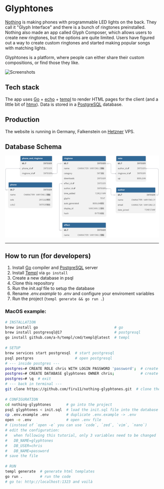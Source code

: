 # Glyphtones
[Nothing](https://nothing.tech/) is making phones with programmable LED lights on the back.
They call it "Glyph Interface" and there is a bunch of ringtones preinstalled. Nothing also made an app called Glyph Composer,
which allows users to create new ringtones, but the options are quite limited. Users have figured out a way to create custom
ringtones and started making popular songs with matching lights.

Glyphtones is a platform, where people can either share their custom compositions, or find those they like.

![Screenshots](https://cdn.nothing.community/2025-01-04/1735987786-859251-render.png)

## Tech stack
The app uses [Go](https://go.dev/) + [echo](https://echo.labstack.com/) + [templ](https://github.com/a-h/templ) to render HTML pages for the client (and a little bit of [htmx](https://htmx.org/)).
Data is stored in a [PostgreSQL](https://www.postgresql.org/) database.

## Production
The website is running in Germany, Falkenstein on [Hetzner](https://www.hetzner.com/cloud/) VPS.

## Database Schema
![ER Diagram](database/diagram.svg)

---

## How to run (for developers)
1. Install [Go](https://go.dev/doc/install) compiler and [PostgreSQL](https://www.postgresql.org/download/) server
2. Install [Templ](https://templ.guide/quick-start/installation) via `go install`
3. Create a new database in psql
4. Clone this repository
5. Run the _init.sql_ file to setup the database
6. Rename _.env.example_ to _.env_ and configure your enviroment variables
7. Run the project (`templ generate && go run .`)

### MacOS example:
```sh
# INSTALLATION
brew install go                                   # go
brew install postgresql@17                        # postgresql
go install github.com/a-h/templ/cmd/templ@latest  # templ

# SETUP
brew services start postgresql  # start postgresql
psql postgres                   # open postgresql
# --- inside postgres ---
postgres=# CREATE ROLE chris WITH LOGIN PASSWORD 'password';  # create user with password
postgres=# CREATE DATABASE glyphtones OWNER chris;            # create a database called "glyphtones" with chris being the owner
postgres=# \q  # exit
# --- back in terminal ---
git clone https://github.com/firu11/nothing-glyphtones.git  # clone the repository

# CONFIGURATION
cd nothing-glyphtones       # go into the project
psql glyphtones < init.sql  # load the init.sql file into the database
cp .env.example .env        # duplicate .env.example -> .env
open -e .env                # open .env file
# (instead of `open -e` you can use `code`, `zed`, `vim`, `nano`)
# edit the configuration:
#   when following this tutorial, only 3 variables need to be changed
#   DB_NAME=glyphtones
#   DB_USER=chris
#   DB_NAME=password
# save the file

# RUN
templ generate  # generate html templates
go run .        # run the code
# go to: http://localhost:1323 and voilà
```
